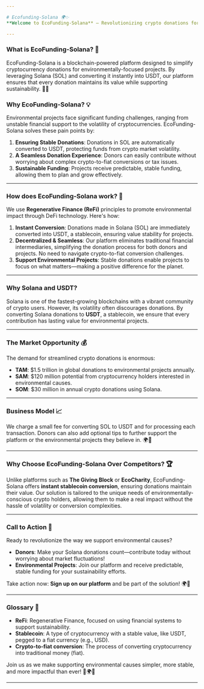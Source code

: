 ```yaml
---

# Ecofunding-Solana 🌍✨  
**Welcome to EcoFunding-Solana** — Revolutionizing crypto donations for environmental impact!

---
```


### What is EcoFunding-Solana? 🤔  
EcoFunding-Solana is a blockchain-powered platform designed to simplify cryptocurrency donations for environmentally-focused projects. By leveraging Solana (SOL) and converting it instantly into USDT, our platform ensures that every donation maintains its value while supporting sustainability. 🌱💚

### Why EcoFunding-Solana? 💡  
Environmental projects face significant funding challenges, ranging from unstable financial support to the volatility of cryptocurrencies. EcoFunding-Solana solves these pain points by:
1. **Ensuring Stable Donations**: Donations in SOL are automatically converted to USDT, protecting funds from crypto market volatility.
2. **A Seamless Donation Experience**: Donors can easily contribute without worrying about complex crypto-to-fiat conversions or tax issues.
3. **Sustainable Funding**: Projects receive predictable, stable funding, allowing them to plan and grow effectively.

---

### How does EcoFunding-Solana work? 🚀  
We use **Regenerative Finance (ReFi)** principles to promote environmental impact through DeFi technology. Here's how:

1. **Instant Conversion**: Donations made in Solana (SOL) are immediately converted into USDT, a stablecoin, ensuring value stability for projects.
2. **Decentralized & Seamless**: Our platform eliminates traditional financial intermediaries, simplifying the donation process for both donors and projects. No need to navigate crypto-to-fiat conversion challenges.
3. **Support Environmental Projects**: Stable donations enable projects to focus on what matters—making a positive difference for the planet.

---

### Why Solana and USDT?  
Solana is one of the fastest-growing blockchains with a vibrant community of crypto users. However, its volatility often discourages donations. By converting Solana donations to **USDT**, a stablecoin, we ensure that every contribution has lasting value for environmental projects.

---

### The Market Opportunity 💰  
The demand for streamlined crypto donations is enormous:
- **TAM**: $1.5 trillion in global donations to environmental projects annually.
- **SAM**: $120 million potential from cryptocurrency holders interested in environmental causes.
- **SOM**: $30 million in annual crypto donations using Solana.

---

### Business Model 📈  
We charge a small fee for converting SOL to USDT and for processing each transaction. Donors can also add optional tips to further support the platform or the environmental projects they believe in. 🌍💸

---

### Why Choose EcoFunding-Solana Over Competitors? 🏆  
Unlike platforms such as **The Giving Block** or **EcoCharity**, EcoFunding-Solana offers **instant stablecoin conversion**, ensuring donations maintain their value. Our solution is tailored to the unique needs of environmentally-conscious crypto holders, allowing them to make a real impact without the hassle of volatility or conversion complexities.

---

### Call to Action 📢  
Ready to revolutionize the way we support environmental causes?
- **Donors**: Make your Solana donations count—contribute today without worrying about market fluctuations!
- **Environmental Projects**: Join our platform and receive predictable, stable funding for your sustainability efforts.

Take action now: **Sign up on our platform** and be part of the solution! 🌍💚

---

### Glossary 📖  
- **ReFi**: Regenerative Finance, focused on using financial systems to support sustainability.
- **Stablecoin**: A type of cryptocurrency with a stable value, like USDT, pegged to a fiat currency (e.g., USD).
- **Crypto-to-fiat conversion**: The process of converting cryptocurrency into traditional money (fiat).

Join us as we make supporting environmental causes simpler, more stable, and more impactful than ever! 🌿🌍🚀

---

